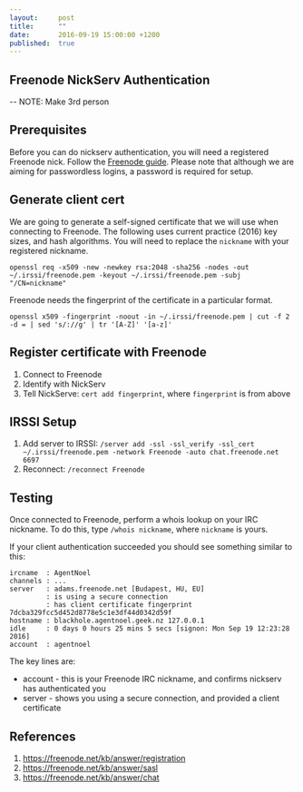 ```yaml
---
layout:     post
title:      ""
date:       2016-09-19 15:00:00 +1200
published:  true
---
```


## Freenode NickServ Authentication


-- NOTE: Make 3rd person

## Prerequisites
Before you can do nickserv authentication, you will need a registered Freenode nick.
Follow the [Freenode guide](https://freenode.net/kb/answer/registration).
Please note that although we are aiming for passwordless logins, a password is required for setup.

## Generate client cert
We are going to generate a self-signed certificate that we will use when connecting to Freenode.
The following uses current practice (2016) key sizes, and hash algorithms.
You will need to replace the `nickname` with your registered nickname.

`openssl req -x509 -new -newkey rsa:2048 -sha256 -nodes -out ~/.irssi/freenode.pem -keyout ~/.irssi/freenode.pem -subj "/CN=nickname"`

Freenode needs the fingerprint of the certificate in a particular format.

`openssl x509 -fingerprint -noout -in ~/.irssi/freenode.pem | cut -f 2 -d = | sed 's/://g' | tr '[A-Z]' '[a-z]'`

## Register certificate with Freenode
1. Connect to Freenode
2. Identify with NickServ
3. Tell NickServe: `cert add fingerprint`, where `fingerprint` is from above

## IRSSI Setup
1. Add server to IRSSI: `/server add -ssl -ssl_verify -ssl_cert ~/.irssi/freenode.pem -network Freenode -auto chat.freenode.net 6697`
2. Reconnect: `/reconnect Freenode`

## Testing
Once connected to Freenode, perform a whois lookup on your IRC nickname.
To do this, type `/whois nickname`, where `nickname` is yours.

If your client authentication succeeded you should see something similar to this:
```
ircname  : AgentNoel
channels : ...
server   : adams.freenode.net [Budapest, HU, EU]
         : is using a secure connection
         : has client certificate fingerprint 7dcba329fcc5d452d8778e5c1e3df44d0342d59f
hostname : blackhole.agentnoel.geek.nz 127.0.0.1
idle     : 0 days 0 hours 25 mins 5 secs [signon: Mon Sep 19 12:23:28 2016]
account  : agentnoel
```

The key lines are:

* account - this is your Freenode IRC nickname, and confirms nickserv has authenticated you
* server - shows you using a secure connection, and provided a client certificate

## References

1. https://freenode.net/kb/answer/registration
2. https://freenode.net/kb/answer/sasl
3. https://freenode.net/kb/answer/chat
